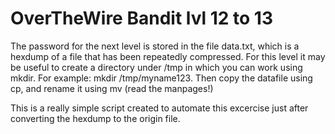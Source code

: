 # OverTheWire Bandit lvl 12 to 13

The password for the next level is stored in the file data.txt, which is a hexdump of a file that has been repeatedly compressed. For this level it may be useful to create a directory under /tmp in which you can work using mkdir. For example: mkdir /tmp/myname123. Then copy the datafile using cp, and rename it using mv (read the manpages!)

This is a really simple script created to automate this excercise just after converting the hexdump to the origin file.
